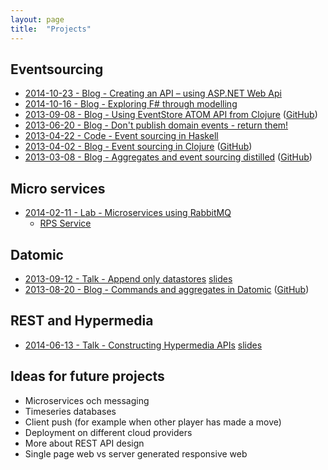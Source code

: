 ```yaml
---
layout: page
title:  "Projects"
---
```


## Eventsourcing

* [2014-10-23 - Blog - Creating an API – using ASP.NET Web Api](http://www.jayway.com/2014/10/23/creating-an-api-for-a-rock-paper-scissors-game-using-asp-net-web-api/)
* [2014-10-16 - Blog - Exploring F# through modelling](http://www.jayway.com/2014/10/16/exploring-f-through-modeling-4/)
* [2013-09-08 - Blog - Using EventStore ATOM API from Clojure](http://www.jayway.com/2013/09/08/using-eventstore-atom-api-from-clojure/) ([GitHub](https://github.com/jankronquist/rock-paper-scissors-in-clojure/tree/master/eventstore))
* [2013-06-20 - Blog - Don't publish domain events - return them!](http://www.jayway.com/2013/06/20/dont-publish-domain-events-return-them/)
* [2013-04-22 - Code - Event sourcing in Haskell](https://bitbucket.org/owickstrom/ues-haskell/src)
* [2013-04-02 - Blog - Event sourcing in Clojure](http://www.jayway.com/2013/04/02/event-sourcing-in-clojure/) ([GitHub](https://github.com/jankronquist/rock-paper-scissors-in-clojure))
* [2013-03-08 - Blog - Aggregates and event sourcing distilled](http://www.jayway.com/2013/03/08/aggregates-event-sourcing-distilled/) ([GitHub](https://github.com/jankronquist/rock-paper-scissors-in-java))

## Micro services

* [2014-02-11 - Lab - Microservices using RabbitMQ](https://github.com/johanhaleby/lab-service-registry/blob/master/LAB.md)
  * [RPS Service](https://github.com/jankronquist/simple-rps-service)

## Datomic

* [2013-09-12 - Talk - Append only datastores](http://www.slideshare.net/jankronquist/append-only-data-stores) [slides](http://www.slideshare.net/jankronquist/append-only-data-stores)
* [2013-08-20 - Blog - Commands and aggregates in Datomic](http://www.jayway.com/2013/08/20/commands-and-aggregates-in-datomic/) ([GitHub](https://github.com/jankronquist/rock-paper-scissors-in-clojure/tree/master/datomic))

## REST and Hypermedia

* [2014-06-13 - Talk - Constructing Hypermedia APIs](http://vimeo.com/99524301) [slides](http://www.slideshare.net/jankronquist/hypermedia-apis-geekout)

## Ideas for future projects

* Microservices och messaging
* Timeseries databases
* Client push (for example when other player has made a move)
* Deployment on different cloud providers
* More about REST API design
* Single page web vs server generated responsive web
